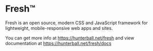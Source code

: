 # Fresh™
Fresh is an open source, modern CSS and JavaScript framework for lightweight, mobile-responsive web apps and sites.

You can get more info at https://hunterball.net/fresh and view documentation at https://hunterball.net/fresh/docs
